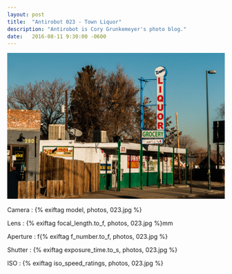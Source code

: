 ```yaml
---
layout: post
title:  "Antirobot 023 - Town Liquor"
description: "Antirobot is Cory Grunkemeyer's photo blog."
date:   2016-08-11 9:30:00 -0600
---
```


![023 - Town Liquor](/photos/023.jpg)

Camera
: {% exiftag model, photos, 023.jpg %}

Lens
: {% exiftag focal_length.to_f, photos, 023.jpg %}mm

Aperture
: f{% exiftag f_number.to_f, photos, 023.jpg %}

Shutter
: {% exiftag exposure_time.to_s, photos, 023.jpg %}

ISO
: {% exiftag iso_speed_ratings, photos, 023.jpg %}
